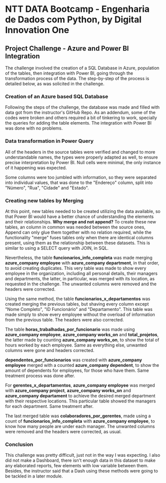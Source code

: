 # NTT DATA Bootcamp - Engenharia de Dados com Python, by Digital Innovation One

## Project Challenge - Azure and Power BI Integration

The challenge involved the creation of a SQL Database in Azure, population of the tables, then integration with Power BI, going through the transformation process of the data. The step-by-step of the process is detailed below, as was solicited in the challenge.

### Creation of an Azure based SQL Database

Following the steps of the challenge, the database was made and filled with data got from the instructor's GitHub Repo. As an addendum, some of the codes were broken and others required a bit of tinkering to work, specially the queries for adding the table elements. The integration with Power BI was done with no problems.

### Data transformation in Power Query

All of the headers in the source tables were verified and changed to more understandable names, the types were properly adapted as well, to ensure precise interpretation by Power BI. Null cells were minimal, the only instance of it happening was expected.

Some columns were too jumbled with information, so they were separated into individual values, that was done to the "Endereço" column, split into "Número", "Rua", "Cidade" and "Estado".

### Creating new tables by Merging

At this point, new tables needed to be created utilizing the data available, so that Power BI would have a better chance of understanding the elements and their relationships. **Why merge and not append?** To create these new tables, an column in common was needed between the source ones, Append can only glue them together with no relation required, while the functionality "merge" fuses tables only when there are identical columns present, using them as the relationship between these datasets. This is similar to using a SELECT query with JOIN, in SQL.

Nevertheless, the table **funcionarios_info_completa** was made merging **azure_company employee** with **azure_company department**, in that order, to avoid creating duplicates. This very table was made to show every employee in the organization, including all personal details, their managers and departments, the latter, in particular, was merged with its location, as requested in the challenge. The unwanted columns were removed and the headers were corrected.

Using the same method, the table **funcionarios_x_departamentos** was created merging the previous tables, but shaving every column except "Nome Completo", "ID Funcionário" and "Departamento". This table was made simply to show every employee without the overload of information from the previous table. The headers were also corrected.

The table **horas_trabalhadas_por_funcionario** was made using **azure_company employee**, **azure_company works_on** and **total_projetos**, the latter made by counting **azure_company works_on**, to show the total of hours worked by each employee. Same as everything else, unwanted columns were gone and headers corrected.

**dependentes_por_funcionarios** was created with **azure_company employee** merged with a counted **azure_company dependent**, to show the amount of dependents for employees, for those who have them. Same treatment process was done after.

For **gerentes_x_departamentos**, **azure_company employee** was merged with **azure_company project**, **azure_company works_on** and **azure_company departament** to achieve the desired merged department with their respective locations. This particular table showed the managers for each department. Same treatment after.

The last merged table was **colaboradores_por_gerentes**, made using a count of **funcionarios_info_completa** with **azure_company employee**, to know how many people are under each manager. The unwanted columns were removed and the headers were corrected, as usual.

### Conclusion

This challenge was pretty difficult, just not in the way I was expecting. I also did not make a Dashboard, there isn't enough data in this dataset to make any elaborated reports, few elements with low variable between them. Besides, the instructor said that a Dash using these methods were going to be tackled in a later module.